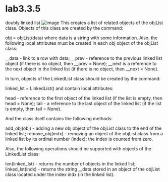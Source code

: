 # lab3.3.5
doubly linked list
![image](https://user-images.githubusercontent.com/107085294/220214265-abb7a317-07fa-4ce7-a5d8-0f6f7fcc1190.png)
This creates a list of related objects of the objList class. Objects of this class are created by the command:

obj = objList(data)
where data is a string with some information. Also, the following local attributes must be created in each obj object of the objList class:

__data - link to a row with data;
__prev - reference to the previous linked list object (if there is no object, then __prev = None);
__next is a reference to the next object in the linked list (if there is no object, then __next = None).

In turn, objects of the LinkedList class should be created by the command:

linked_lst = LinkedList()
and contain local attributes:

head - reference to the first object of the linked list (if the list is empty, then head = None);
tail - a reference to the last object of the linked list (if the list is empty, then tail = None).

And the class itself contains the following methods:

add_obj(obj) - adding a new obj object of the objList class to the end of the linked list;
remove_obj(indx) - removing an object of the objList class from a linked list by its ordinal number (index); the index is counted from zero.

Also, the following operations should be supported with objects of the LinkedList class:

len(linked_lst) - returns the number of objects in the linked list;
linked_lst(indx) - returns the string __data stored in an object of the objList class located under the index indx (in the linked list).
